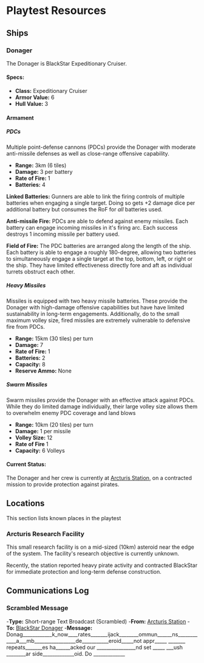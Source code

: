 # Playtest Resources

## Ships

### Donager
The Donager is BlackStar Expeditionary Cruiser.

#### Specs:
- **Class:** Expeditionary Cruiser
- **Armor Value:** 6
- **Hull Value:** 3

#### Armament
##### PDCs
Multiple point-defense cannons (PDCs) provide the Donager with moderate anti-missile defenses as well as close-range offensive capability.
- **Range:** 3km (6 tiles)
- **Damage:** 3 per battery
- **Rate of Fire:** 1
- **Batteries:** 4

**Linked Batteries:** Gunners are able to link the firing controls of multiple batteries when engaging a single target. Doing so gets +2 damage dice per additional battery but consumes the RoF for _all_ batteries used.

**Anti-missile Fire:** PDCs are able to defend against enemy missiles. Each battery can engage incoming missiles in it's firing arc. Each success destroys 1 incoming missile per battery used.

**Field of Fire:** The PDC batteries are arranged along the length of the ship. Each battery is able to engage a roughly 180-degree, allowing two batteries to simultaneously engage a single target at the top, bottom, left, or right or the ship. They have limited effectiveness directly fore and aft as individual turrets obstruct each other.

##### Heavy Missiles
Missiles is equipped with two heavy missile batteries. These provide the Donager with high-damage offensive capabilities but have have limited sustainability in long-term engagements. Additionally, do to the small maximum volley size, fired missiles are extremely vulnerable to defensive fire from PDCs.
- **Range:** 15km (30 tiles) per turn
- **Damage:** 7
- **Rate of Fire:** 1
- **Batteries:** 2
- **Capacity:** 8
- **Reserve Ammo:** None

##### Swarm Missiles
Swarm missiles provide the Donager with an effective attack against PDCs. While they do limited damage individually, their large volley size allows them to overwhelm enemy PDC coverage and land blows
- **Range:** 10km (20 tiles) per turn
- **Damage:** 1  per missile
- **Volley Size:** 12
- **Rate of Fire** 1
- **Capacity:** 6 Volleys

#### Current Status:
The Donager and her crew is currently at [Arcturis Station](#arcturis-research-facility), on a contracted mission to provide protection against pirates.

## Locations
This section lists known places in the playtest

### Arcturis Research Facility
This small research facility is on a mid-sized (10km) asteroid near the edge of the system. The facility's research objective is currently unknown.

Recently, the station reported heavy pirate activity and contracted BlackStar for immediate protection and long-term defense construction.

## Communications Log

### Scrambled Message
-**Type:** Short-range Text Broadcast (Scrambled)
-**From:** [Arcturis Station](#arcturis-research-facility)
-**To:** [BlackStar Donager](#donager)
-**Message:** Donag____________k_now____rates_______ijack________ommun______ns____________a___mb_________________de___________eroid_____not appr_____ _______ repeats_______es ha______acked our ________________nd set _____ ___ush ________ar side_____________oid. Do _____________
